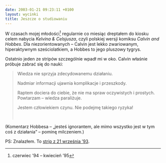 ```yaml
---
date: 2003-01-21 09:23:11 +0100
layout: wycinki
title: Jeszcze o studiowaniu
---
```


W czasach mojej młodości[^1] regularnie co miesiąc dreptałem do kiosku celem nabycia <cite>Kelvina & Celsjusza</cite>, czyli polskiej wersji komiksu <cite>Calvin and Hobbes</cite>. Dla niezorientowanych – Calvin jest lekko zwariowanym, hiperaktywnym sześciolatkiem, a Hobbes to jego pluszowy tygrys.

Ostatnio jeden ze stripów szczególnie wpadł mi w oko. Calvin właśnie próbuje zabrać się do nauki:

> Wiedza nie sprzyja zdecydowanemu działaniu.
>
> Nadmiar informacji ujawnia komplikacje i przeszkody.
>
> Raptem dociera do ciebie, że nie ma spraw oczywistych i prostych. Powtarzam – wiedza paraliżuje.
>
> Jestem człowiekiem czynu. Nie podejmę takiego ryzyka!
>
>  

(Komentarz Hobbesa – „jesteś ignorantem, ale mimo wszystko jest w tym coś z działania” – pominę milczeniem.)

PS: Znalazłem. To [strip z 21 września ’93](wycinki/ch930921.png 'The more you know, the harder it is to take decisive action').

[^1]: czerwiec ’94 – kwiecień ’95
